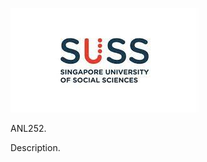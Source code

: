 ![SUSS Logo](https://github.com/GlenLYH/SUSS/blob/main/Assets/SUSS%20Logo.jpg)

ANL252.

Description.
